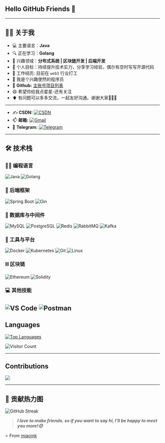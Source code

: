 ## Hello GitHub Friends 👋

--- 

## 👨‍💻 关于我

- 💻 主要语言：**Java**
- 🔍 正在学习：**Golang**
- 🌱 兴趣领域：**分布式系统 | 区块链开发 | 后端开发**
- 🚀 个人目标：持续提升技术实力，分享学习经验，偶尔有空时写写开源代码
- 💼 工作经历: 目前在 `web3` 行业打工
- 💬 我是个兴趣使然的程序员
- 🔗 **Github:** [主账号项目列表](https://github.com/miaomk?tab=repositories&type=public&sort=stargazers)
- 😄 希望你给我点星星-还有关注
- ⬆️ 有问题可以多多交流，一起友好沟通。谢谢大家🧑‍🤝‍🧑

---

- ✍️ **CSDN:** [![CSDN](https://img.shields.io/badge/CSDN-Blog-red?style=flat-square&logo=csdn&logoColor=white)](https://blog.csdn.net/weixin_43864927)
- 📫 **邮箱:** [![Gmail](https://img.shields.io/badge/Email-Contact-blue?style=flat-square&logo=gmail&logoColor=white)](mailto:josh2024@163.com)
- 💬 **Telegram:** [![Telegram](https://img.shields.io/badge/Telegram-Contact-blue?style=flat-square&logo=telegram&logoColor=white)](https://t.me/joshpassion)
---
## 🛠 技术栈

### 👨‍💻 编程语言
![Java](https://img.shields.io/badge/Java-ED8B00?style=flat-square&logo=openjdk&logoColor=white)
![Golang](https://img.shields.io/badge/Go-00ADD8?style=flat-square&logo=go&logoColor=white)

### 🔧 后端框架
![Spring Boot](https://img.shields.io/badge/Spring%20Boot-6DB33F?style=flat-square&logo=spring-boot&logoColor=white)
![Gin](https://img.shields.io/badge/Gin-00ADD8?style=flat-square&logo=go&logoColor=white)

### 💾 数据库与中间件
![MySQL](https://img.shields.io/badge/MySQL-00000F?style=flat-square&logo=mysql&logoColor=white)
![PostgreSQL](https://img.shields.io/badge/PostgreSQL-316192?style=flat-square&logo=postgresql&logoColor=white)
![Redis](https://img.shields.io/badge/Redis-DC382D?style=flat-square&logo=redis&logoColor=white)
![RabbitMQ](https://img.shields.io/badge/RabbitMQ-FF6600?style=flat-square&logo=rabbitmq&logoColor=white)
![Kafka](https://img.shields.io/badge/Apache%20Kafka-231F20?style=flat-square&logo=apachekafka&logoColor=white)

### 🚀 工具与平台
![Docker](https://img.shields.io/badge/Docker-2496ED?style=flat-square&logo=docker&logoColor=white)
![Kubernetes](https://img.shields.io/badge/Kubernetes-326CE5?style=flat-square&logo=kubernetes&logoColor=white)
![Git](https://img.shields.io/badge/Git-F05032?style=flat-square&logo=git&logoColor=white)
![Linux](https://img.shields.io/badge/Linux-FCC624?style=flat-square&logo=linux&logoColor=black)

### ⛓️ 区块链
![Ethereum](https://img.shields.io/badge/Ethereum-3C3C3D?style=flat-square&logo=ethereum&logoColor=white)
![Solidity](https://img.shields.io/badge/Solidity-363636?style=flat-square&logo=solidity&logoColor=white)

### 💻 其他技能
![VS Code](https://img.shields.io/badge/Visual%20Studio%20Code-0078d7?style=flat-square&logo=visual-studio-code&logoColor=white)
![Postman](https://img.shields.io/badge/Postman-FF6C37?style=flat-square&logo=postman&logoColor=white)
---

## Languages

[![Top Languages](https://github-readme-stats.vercel.app/api/top-langs/?username=miaomk)](https://github.com/anuraghazra/github-readme-stats)


![Visitor Count](https://profile-counter.glitch.me/miaomk/count.svg)

---

## Contributions
![](https://github-readme-stats.vercel.app/api?username=miaomk&show_icons=true&theme=transparent)

---

## 🌟 贡献热力图
![GitHub Streak](https://github-readme-streak-stats.herokuapp.com/?user=miaomk&theme=transparent)

> ***I love to make friends. so if you want to say hi, I'll be happy to meet you more!😊***

⭐️ From [miaomk](https://github.com/miaomk)


